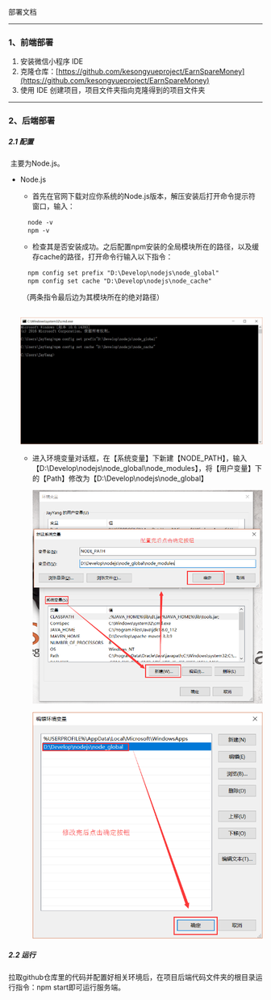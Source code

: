 部署文档

---

### 1、前端部署

1. 安装微信小程序 IDE
2. 克隆仓库：[https://github.com/kesongyueproject/EarnSpareMoney](https://github.com/kesongyueproject/EarnSpareMoney)
3. 使用 IDE 创建项目，项目文件夹指向克隆得到的项目文件夹

---

### 2、后端部署

##### 2.1 配置

​	主要为Node.js。

- Node.js

  * 首先在官网下载对应你系统的Node.js版本，解压安装后打开命令提示符窗口，输入：

  ```
  	node -v
  	npm -v
  ```

  * 检查其是否安装成功。之后配置npm安装的全局模块所在的路径，以及缓存cache的路径，打开命令行输入以下指令：

  ```
  	npm config set prefix "D:\Develop\nodejs\node_global"
  	npm config set cache "D:\Develop\nodejs\node_cache"
  ```

  ​	（两条指令最后边为其模块所在的绝对路径）

  ​	 ![](/images/configuration1.png)

  * 进入环境变量对话框，在【系统变量】下新建【NODE_PATH】，输入【D:\Develop\nodejs\node_global\node_modules】，将【用户变量】下的【Path】修改为【D:\Develop\nodejs\node_global】

    ![](/images/configuration2.png)

    ![](/images/configuration3.png)





##### 2.2 运行

​	拉取github仓库里的代码并配置好相关环境后，在项目后端代码文件夹的根目录运行指令：npm start即可运行服务端。